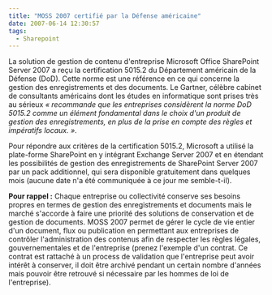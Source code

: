 ```yaml
---
title: "MOSS 2007 certifié par la Défense américaine"
date: 2007-06-14 12:30:57
tags:
  - Sharepoint
---
```


La solution de gestion de contenu d'entreprise Microsoft Office SharePoint Server 2007 a reçu la certification 5015.2 du Département américain de la Défense (DoD). Cette norme est une référence en ce qui concerne la gestion des enregistrements et des documents. Le Gartner, célèbre cabinet de consultants américains dont les études en informatique sont prises très au sérieux _«&nbsp;recommande que les entreprises considèrent la norme DoD 5015.2 comme un élément fondamental dans le choix d'un produit de gestion des enregistrements, en plus de la prise en compte des règles et impératifs locaux.&nbsp;»_.

Pour répondre aux critères de la certification 5015.2, Microsoft a utilisé la plate-forme SharePoint en y intégrant Exchange Server 2007 et en étendant les possibilités de gestion des enregistrements de SharePoint Server 2007 par un pack additionnel, qui sera disponible gratuitement dans quelques mois (aucune date n&#039;a été communiquée à ce jour me semble-t-il).

**Pour rappel&nbsp;:** 
Chaque entreprise ou collectivité conserve ses besoins propres en termes de gestion des enregistrements et documents mais le marché s'accorde à faire une priorité des solutions de conservation et de gestion de documents. MOSS 2007 permet de gérer le cycle de vie entier d'un document, flux ou publication en permettant aux entreprises de contrôler l'administration des contenus afin de respecter les règles légales, gouvernementales et de l'entreprise (prenez l&#039;exemple d&#039;un contrat. Ce contrat est rattaché à un process de validation que l&#039;entreprise peut avoir intérêt à conserver, il doit être archivé pendant un certain nombre d&#039;années mais pouvoir être retrouvé si nécessaire par les hommes de loi de l&#039;entreprise).